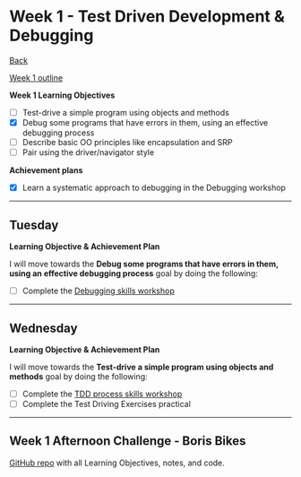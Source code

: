 # Week 1 - Test Driven Development & Debugging

[Back](README.md)

[Week 1 outline](https://github.com/makersacademy/course/blob/master/week_outlines.md#week-1)

**Week 1 Learning Objectives**
- [ ] Test-drive a simple program using objects and methods
- [x] Debug some programs that have errors in them, using an effective debugging process
- [ ] Describe basic OO principles like encapsulation and SRP
- [ ] Pair using the driver/navigator style

**Achievement plans**
- [x] Learn a systematic approach to debugging in the Debugging workshop


---

## Tuesday

**Learning Objective & Achievement Plan**

I will move towards the **Debug some programs that have errors in them, using an effective debugging process** goal by doing the following:

- [ ] Complete the [Debugging skills workshop](https://github.com/hturnbull93/makers_notes/blob/master/skills_workshops/debugging.md)


---

## Wednesday

**Learning Objective & Achievement Plan**

I will move towards the **Test-drive a simple program using objects and methods** goal by doing the following:

- [ ] Complete the [TDD process skills workshop](https://github.com/hturnbull93/makers_notes/blob/master/skills_workshops/TDD_process.md)
- [ ] Complete the Test Driving Exercises practical

---

## Week 1 Afternoon Challenge - Boris Bikes

[GitHub repo](https://github.com/hturnbull93/boris-bikes) with all Learning Objectives, notes, and code.